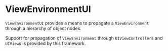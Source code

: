 # ViewEnvironmentUI

`ViewEnvironmentUI` provides a means to propagate a `ViewEnvironment` through a hierarchy of object nodes.

Support for propagation of `ViewEnvironment` through `UIViewController`s and `UIView`s is provided by this framework.


